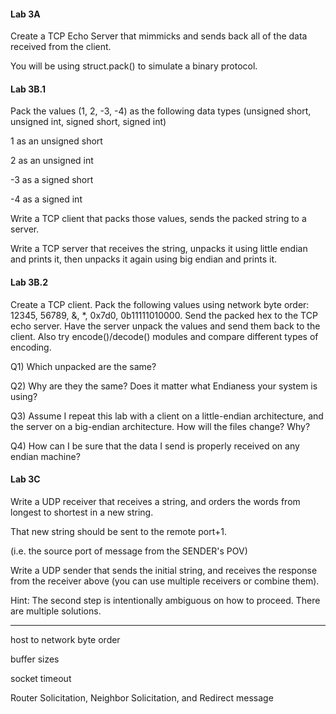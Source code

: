 #### Lab 3A

Create a TCP Echo Server that mimmicks and sends back all of the data received from the client.

You will be using struct.pack\(\) to simulate a binary protocol.

#### Lab 3B.1

Pack the values \(1, 2, -3, -4\) as the following data types \(unsigned short, unsigned int, signed short, signed int\)

1 as an unsigned short

2 as an unsigned int

-3 as a signed short

-4 as a signed int

Write a TCP client that packs those values, sends the packed string to a server.

Write a TCP server that receives the string, unpacks it using little endian and prints it, then unpacks it again using big endian and prints it.

#### Lab 3B.2

Create a TCP client.  Pack the following values using network byte order: 12345, 56789, &, \*, 0x7d0, 0b11111010000. Send the packed hex to the TCP echo server.  Have the server unpack the values and send them back to the client. Also try encode\(\)/decode\(\) modules and compare different types of encoding.

Q1\) Which unpacked are the same?

Q2\) Why are they the same? Does it matter what Endianess your system is using?

Q3\) Assume I repeat this lab with a client on a little-endian architecture, and the server on a big-endian architecture. How will the files change? Why?

Q4\) How can I be sure that the data I send is properly received on any endian machine?

#### Lab 3C

Write a UDP receiver that receives a string, and orders the words from longest to shortest in a new string.

That new string should be sent to the remote port+1.

\(i.e. the source port of message from the SENDER's POV\)

Write a UDP sender that sends the initial string, and receives the response from the receiver above \(you can use multiple receivers or combine them\).

Hint: The second step is intentionally ambiguous on how to proceed. There are multiple solutions.

---

host to network byte order

buffer sizes

socket timeout

Router Solicitation, Neighbor Solicitation, and Redirect message

